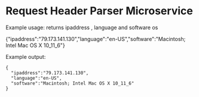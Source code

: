 # Request Header Parser Microservice

Example usage:
returns ipaddress , language and software os
  
{"ipaddress":"79.173.141.130","language":"en-US","software":"Macintosh; Intel Mac OS X 10_11_6"}
  
Example output: 
    
    { 
      "ipaddress":"79.173.141.130",
      "language":"en-US",
      "software":"Macintosh; Intel Mac OS X 10_11_6"
    }
    
    
